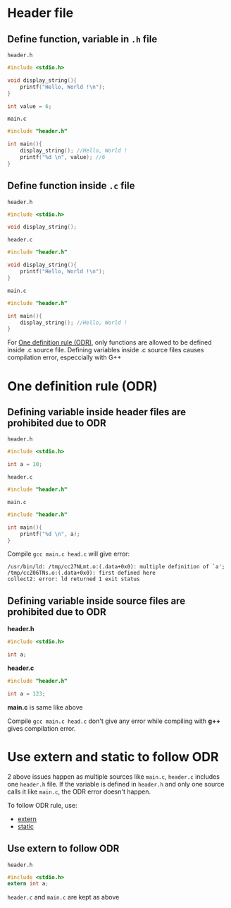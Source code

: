 # Header file

## Define function, variable in ``.h`` file

``header.h``

```c
#include <stdio.h>

void display_string(){
	printf("Hello, World !\n");
}

int value = 6;
```

``main.c``

```c
#include "header.h"

int main(){
	display_string(); //Hello, World !
	printf("%d \n", value); //6
}
```

## Define function inside ``.c`` file

``header.h``

```cpp
#include <stdio.h>

void display_string();
```

``header.c``

```cpp
#include "header.h"

void display_string(){
    printf("Hello, World !\n");
}
```

``main.c``

```c
#include "header.h"

int main(){
	display_string(); //Hello, World !
}
```

For [One definition rule (ODR)](#one-definition-rule-odr), only functions are allowed to be defined inside .c source file. Defining variables inside .c source files causes compilation error, especcially with G++

# One definition rule (ODR)
## Defining variable inside header files are prohibited due to ODR
``header.h``

```c
#include <stdio.h>

int a = 10;
```
``header.c``
```c
#include "header.h"
```

``main.c``

```c
#include "header.h"

int main(){
	printf("%d \n", a);
}
```
Compile  ``gcc main.c head.c`` will give error:

```
/usr/bin/ld: /tmp/cc27NLmt.o:(.data+0x0): multiple definition of `a'; /tmp/ccZ06TNs.o:(.data+0x0): first defined here
collect2: error: ld returned 1 exit status
```
## Defining variable inside source files are prohibited due to ODR
**header.h**
```c
#include <stdio.h>

int a;
```
**header.c**
```c
#include "header.h"

int a = 123;
```

**main.c** is same like above

Compile  ``gcc main.c head.c`` don't give any error while compiling with **g++** gives compilation error.

# Use extern and static to follow ODR
2 above issues happen as multiple sources like ``main.c``, ``header.c`` includes one ``header.h`` file. If the variable is defined in ``header.h`` and only one source calls it like ``main.c``, the ODR error doesn't happen.

To follow ODR rule, use:

* [extern](README.md#use-extern-to-follow-odr)
* [static](https://github.com/TranPhucVinh/C/blob/master/Introduction/Keywords/static.md#global-static-and-odr)

## Use extern to follow ODR

``header.h``

```c
#include <stdio.h>
extern int a;
```
``header.c`` and ``main.c`` are kept as above
